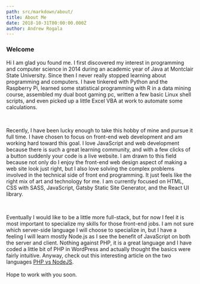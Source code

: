 ```yaml
---
path: src/markdown/about/
title: About Me
date: 2018-10-31T00:00:00.000Z
author: Andrew Rogala
---
```


<h3 class="heading-tertiary">Welcome</h3>
<p>Hi I am glad you found me. I first discovered my interest in programming and computer science in 2014 during an academic year of Java at Montclair State University. Since then I never really stopped learning about programming and computers. I have tinkered with Python and the Raspberry Pi, learned some statistical programming with R in a data mining course, assembled my dual boot gaming pc, written a few basic Linux shell scripts, and even picked up a little Excel VBA at work to automate some calculations.</p><br/>

<p>Recently, I have been lucky enough to take this hobby of mine and pursue it full time. I have chosen to focus on front-end web development and am working hard toward this goal. I love JavaScript and web development because there is such a great learning community, and with a few clicks of a button suddenly your code is a live website. I am drawn to this field because not only do I enjoy the front-end web design aspect of making a web site look just right, but I also love solving the complex problems involved in the technical side of front end programming. It just feels like the right mix of art and technology for me. I am currently focused on HTML, CSS with SASS, JavaScript, Gatsby Static Site Generator, and the React UI library.</p><br/>

<p>Eventually I would like to be a little more full-stack, but for now I feel it is most important to specialize my skills for those front-end jobs. I am not sure which server-side language I will choose to specialize in, but I have a feeling I will learn mostly Node.js as I see the benefit of JavaScript on both the server and client. Nothing against PHP, it is a great language and I have coded a little bit of PHP in WordPress and actually thought the basics were fairly intuitive. Anyway, check out this interesting article on the two languages <a href="https://www.infoworld.com/article/3166109/application-development/php-vs-nodejs-an-epic-battle-for-developer-mind-share.html">PHP vs NodeJS</a>.<br/><br/>Hope to work with you soon.</p>

